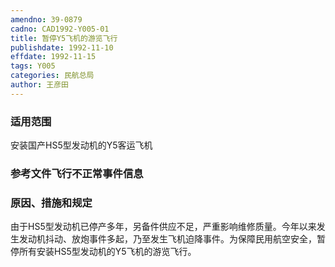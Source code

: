 ```yaml
---
amendno: 39-0879
cadno: CAD1992-Y005-01
title: 暂停Y5飞机的游览飞行
publishdate: 1992-11-10
effdate: 1992-11-15
tags: Y005
categories: 民航总局
author: 王彦田
---
```


### 适用范围 
安装国产HS5型发动机的Y5客运飞机

### 参考文件飞行不正常事件信息

### 原因、措施和规定 
由于HS5型发动机已停产多年，另备件供应不足，严重影响维修质量。今年以来发生发动机抖动、放炮事件多起，乃至发生飞机迫降事件。为保障民用航空安全，暂停所有安装HS5型发动机的Y5飞机的游览飞行。
